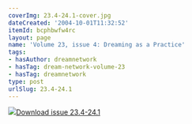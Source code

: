```yaml
---
coverImg: 23.4-24.1-cover.jpg
dateCreated: '2004-10-01T11:32:52'
itemId: bcphbwfw4rc
layout: page
name: 'Volume 23, issue 4: Dreaming as a Practice'
tags:
- hasAuthor: dreamnetwork
- hasTag: dream-network-volume-23
- hasTag: dreamnetwork
type: post
urlSlug: 23.4-24.1
---
```

<img class="card-journal-img" src="../images/23.4-24.1-rect.jpg"/><a href="../files/pdfs/Volume_23/23.4-24.1_dreaming_as_practice.pdf" download="">Download issue 23.4-24.1</a>